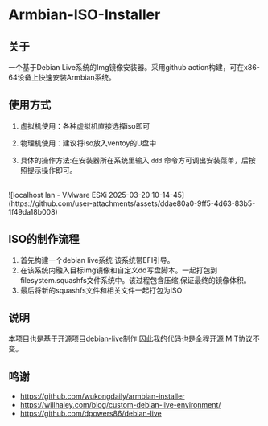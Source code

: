 # Armbian-ISO-Installer

## 关于
一个基于Debian Live系统的Img镜像安装器。采用github action构建，可在x86-64设备上快速安装Armbian系统。 

## 使用方式
1. 虚拟机使用：各种虚拟机直接选择iso即可
2. 物理机使用：建议将iso放入ventoy的U盘中

6. 具体的操作方法:在安装器所在系统里输入 `ddd` 命令方可调出安装菜单，后按照提示操作即可。
<br>
   ![localhost lan - VMware ESXi 2025-03-20 10-14-45](https://github.com/user-attachments/assets/ddae80a0-9ff5-4d63-83b5-1f49da18b008)

## ISO的制作流程
1. 首先构建一个debian live系统 该系统带EFI引导。
2. 在该系统内融入目标img镜像和自定义dd写盘脚本。一起打包到filesystem.squashfs文件系统中。该过程包含压缩,保证最终的镜像体积。
3. 最后将新的squashfs文件和相关文件一起打包为ISO

## 说明
本项目也是基于开源项目[debian-live](https://github.com/dpowers86/debian-live)制作.因此我的代码也是全程开源 MIT协议不变。

## 鸣谢
- https://github.com/wukongdaily/armbian-installer
- https://willhaley.com/blog/custom-debian-live-environment/
- https://github.com/dpowers86/debian-live
